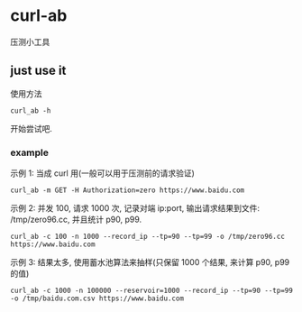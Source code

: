 # curl-ab
压测小工具

## just use it
使用方法

    curl_ab -h
    
开始尝试吧. 

### example
示例 1: 当成 curl 用(一般可以用于压测前的请求验证)

    curl_ab -m GET -H Authorization=zero https://www.baidu.com
    
示例 2: 并发 100, 请求 1000 次, 记录对端 ip:port, 输出请求结果到文件: /tmp/zero96.cc, 并且统计 p90, p99. 

    curl_ab -c 100 -n 1000 --record_ip --tp=90 --tp=99 -o /tmp/zero96.cc https://www.baidu.com
    
示例 3: 结果太多, 使用蓄水池算法来抽样(只保留 1000 个结果, 来计算 p90, p99 的值)

    curl_ab -c 1000 -n 100000 --reservoir=1000 --record_ip --tp=90 --tp=99 -o /tmp/baidu.com.csv https://www.baidu.com
    
